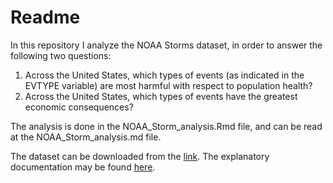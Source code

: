 # Readme

In this repository I analyze the NOAA Storms dataset, 
in order to answer the following two questions: 

1. Across the United States, which types of events (as indicated in the EVTYPE variable) are most harmful with respect to population health?
2. Across the United States, which types of events have the greatest economic consequences?

The analysis is done in the NOAA_Storm_analysis.Rmd file, 
and can be read at the NOAA_Storm_analysis.md file. 

The dataset can be downloaded from the
[link](https://d396qusza40orc.cloudfront.net/repdata%2Fdata%2FStormData.csv.bz2). 
The explanatory documentation may be found [here](https://d396qusza40orc.cloudfront.net/repdata%2Fpeer2_doc%2Fpd01016005curr.pdf).
